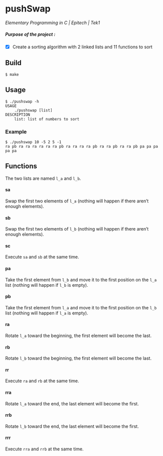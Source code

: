 # pushSwap
*Elementary Programming in C | Epitech | Tek1*

##### Purpose of the project :
- [x] Create a sorting algorithm with 2 linked lists and 11 functions to sort

## Build
```
$ make
```

## Usage
```
$ ./pushswap -h
USAGE
	./pushswap [list]
DESCRIPTION
	list: list of numbers to sort
```

### Example
```
$ ./pushswap 10 -5 2 5 -1
ra pb ra ra ra ra ra ra pb ra ra ra ra pb ra ra pb ra ra pb pa pa pa pa pa
```

## Functions

The two lists are named `l_a` and `l_b`.

#### sa
Swap the first two elements of `l_a` (nothing will happen if there aren’t enough elements).
#### sb
Swap the first two elements of `l_b` (nothing will happen if there aren’t enough elements).
#### sc
Execute `sa` and `sb` at the same time.
#### pa
Take the first element from `l_b` and move it to the first position on the `l_a` list (nothing will happen if
`l_b` is empty).
#### pb
Take the first element from `l_a` and move it to the first position on the `l_b` list (nothing will happen if
`l_a` is empty).
#### ra
Rotate `l_a` toward the beginning, the first element will become the last.
#### rb
Rotate `l_b` toward the beginning, the first element will become the last.
#### rr
Execute `ra` and `rb` at the same time.
#### rra
Rotate `l_a` toward the end, the last element will become the first.
#### rrb
Rotate `l_b` toward the end, the last element will become the first.
#### rrr
Execute `rra` and `rrb` at the same time.
